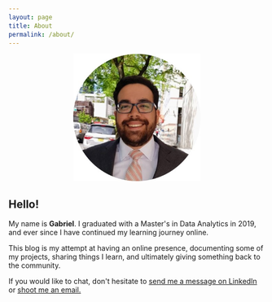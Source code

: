 ```yaml
---
layout: page
title: About
permalink: /about/
---
```

<p align="center">
  <img width="250" height="250" src="https://github.com/gmejianina/gmejianina.github.io/blob/master/images/me2.jpg">
</p>

Hello!
-----

My name is **Gabriel**. I graduated with a Master's in Data Analytics in 2019, and ever since I have continued my learning journey online.  

This blog is my attempt at having an online presence, documenting some of my projects, sharing things I learn, and ultimately giving something back to the community. 

If you would like to chat, don't hesitate to [send me a message on LinkedIn](https://www.linkedin.com/in/gabrielmejianina/) or [shoot me an email.](mailto:gmejia@outlook.com) 
